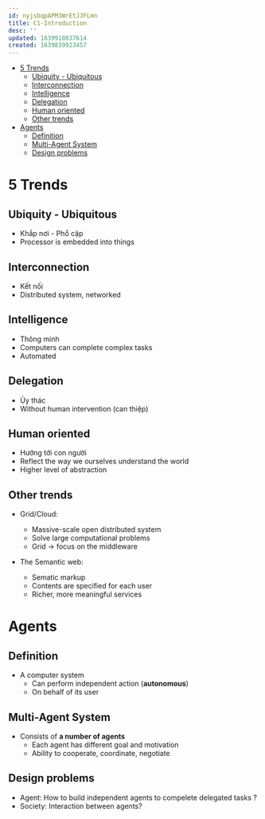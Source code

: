 ```yaml
---
id: nyjsbqpAPM3WrEtJJFLmn
title: C1-Introduction
desc: ''
updated: 1639910837614
created: 1639839923457
---
```


- [5 Trends](#5-trends)
  - [Ubiquity - Ubiquitous](#ubiquity---ubiquitous)
  - [Interconnection](#interconnection)
  - [Intelligence](#intelligence)
  - [Delegation](#delegation)
  - [Human oriented](#human-oriented)
  - [Other trends](#other-trends)
- [Agents](#agents)
  - [Definition](#definition)
  - [Multi-Agent System](#multi-agent-system)
  - [Design problems](#design-problems)

# 5 Trends

## Ubiquity - Ubiquitous
- Khắp nơi - Phổ cập
- Processor is embedded into things


## Interconnection
- Kết nối
- Distributed system, networked

## Intelligence
- Thông minh
- Computers can complete complex tasks
- Automated

## Delegation
- Ủy thác
- Without human intervention (can thiệp)

## Human oriented
- Hướng tới con người
- Reflect the way we ourselves understand the world
- Higher level of abstraction

## Other trends
- Grid/Cloud: 
  - Massive-scale open distributed system
  - Solve large computational problems
  - Grid -> focus on the middleware

- The Semantic web:
  - Sematic markup
  - Contents are specified for each user
  - Richer, more meaningful services

# Agents

## Definition
- A computer system
  - Can perform independent action (**autonomous**)
  - On behalf of its user

## Multi-Agent System
- Consists of **a number of agents**
  - Each agent has different goal and motivation
  - Ability to cooperate, coordinate, negotiate

## Design problems
- Agent: How to build independent agents to compelete delegated tasks ?
- Society: Interaction between agents?